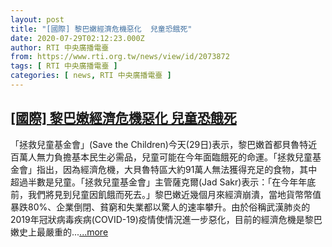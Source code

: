 ```yaml
---
layout: post
title: "[國際] 黎巴嫩經濟危機惡化  兒童恐餓死"
date: 2020-07-29T02:12:23.000Z
author: RTI 中央廣播電臺
from: https://www.rti.org.tw/news/view/id/2073872
tags: [ RTI 中央廣播電臺 ]
categories: [ news, RTI 中央廣播電臺 ]
---
```

<!--1595988743000-->
[[國際] 黎巴嫩經濟危機惡化  兒童恐餓死](https://www.rti.org.tw/news/view/id/2073872)
------

<div>
「拯救兒童基金會」(Save the Children)今天(29日)表示，黎巴嫩首都貝魯特近百萬人無力負擔基本民生必需品，兒童可能在今年面臨餓死的命運。「拯救兒童基金會」指出，因為經濟危機，大貝魯特區大約91萬人無法獲得充足的食物，其中超過半數是兒童。「拯救兒童基金會」主管薩克爾(Jad Sakr)表示：「在今年年底前，我們將見到兒童因飢餓而死去。」黎巴嫩近幾個月來經濟崩潰，當地貨幣幣值暴跌80%、企業倒閉、貧窮和失業都以驚人的速率攀升。由於俗稱武漢肺炎的2019年冠狀病毒疾病(COVID-19)疫情使情況進一步惡化，目前的經濟危機是黎巴嫩史上最嚴重的...<a target="_blank" href="https://www.rti.org.tw/news/view/id/2073872">...more</a>
</div>
